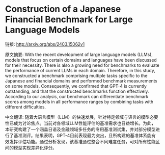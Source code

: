 # Construction of a Japanese Financial Benchmark for Large Language Models

链接: http://arxiv.org/abs/2403.15062v1

原文摘要:
With the recent development of large language models (LLMs), models that
focus on certain domains and languages have been discussed for their necessity.
There is also a growing need for benchmarks to evaluate the performance of
current LLMs in each domain. Therefore, in this study, we constructed a
benchmark comprising multiple tasks specific to the Japanese and financial
domains and performed benchmark measurements on some models. Consequently, we
confirmed that GPT-4 is currently outstanding, and that the constructed
benchmarks function effectively. According to our analysis, our benchmark can
differentiate benchmark scores among models in all performance ranges by
combining tasks with different difficulties.

中文翻译:
随着大语言模型（LLM）的快速发展，针对特定领域与语言的模型必要性已成为讨论焦点。当前对各领域LLM性能评估的基准需求也日益增长。为此，本研究构建了一个涵盖日语及金融领域多任务的专用基准测试集，并对部分模型进行了基准测评。结果表明，GPT-4目前表现最为突出，且所构建的基准体系能有效发挥评估功能。通过分析发现，该基准通过整合不同难度任务，可对所有性能区间的模型实现差异化评分。
